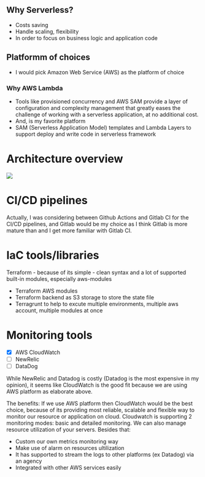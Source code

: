 ## Why Serverless?

- Costs saving
- Handle scaling, flexibility
- In order to focus on business logic and application code

## Platformm of choices

- I would pick Amazon Web Service (AWS) as the platform of choice

### Why AWS Lambda

- Tools like provisioned concurrency and AWS SAM provide a layer of configuration and complexity management that greatly eases the challenge of working with a serverless application, at no additional cost.
- And, is my favorite platform
- SAM (Serverless Application Model) templates and Lambda Layers to support deploy and write code in serverless framework

# Architecture overview

![](assets/20210515_233151_Xalt_Diagram_CI_CD.jpg)

# CI/CD pipelines

Actually, I was considering between Github Actions and Gitlab CI for the CI/CD pipelines, and Gitlab would be my choice as I think Gitlab is more mature than and I get more familiar with Gitlab CI.

# IaC tools/libraries

Terraform - because of its simple - clean syntax and a lot of supported built-in modules, especially aws-modules

- Terraform AWS modules
- Terraform backend as S3 storage to store the state file
- Terragrunt to help to excute multiple environments, multiple aws account, multiple modules at once

# Monitoring tools

- [X] AWS CloudWatch
- [ ] NewRelic
- [ ] DataDog

While NewRelic and Datadog is costly (Datadog is the most expensive in my opinion), it seems like CloudWatch is the good fit because we are using AWS platform as elaborate above.

The benefits:
If we use AWS platform then CloudWatch would be the best choice, because of its providing most reliable, scalable and flexible way to monitor our resource or application on cloud.
Cloudwatch is supporting 2 monitoring modes: basic and detailed monitoring.
We can also manage resource utilization of your servers.
Besides that:

- Custom our own metrics monitoring way
- Make use of alarm on resources ultilization
- It has supported to stream the logs to other platforms (ex Datadog) via an agency
- Integrated with other AWS services easily
